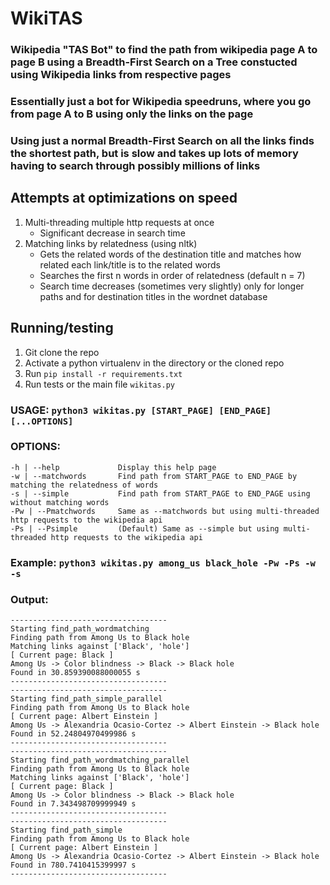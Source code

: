 # WikiTAS
### Wikipedia "TAS Bot" to find the path from wikipedia page A to page B using a Breadth-First Search on a Tree constucted using Wikipedia links from respective pages
### Essentially just a bot for Wikipedia speedruns, where you go from page A to B using only the links on the page
### Using just a normal Breadth-First Search on all the links finds the shortest path, but is slow and takes up lots of memory having to search through possibly millions of links

## Attempts at optimizations on speed
1. Multi-threading multiple http requests at once
    - Significant decrease in search time
2. Matching links by relatedness (using nltk)
    - Gets the related words of the destination title and matches how related each link/title is to the related words
    - Searches the first n words in order of relatedness (default n = 7)
    - Search time decreases (sometimes very slightly) only for longer paths and for destination titles in the wordnet database

## Running/testing
1. Git clone the repo
2. Activate a python virtualenv in the directory or the cloned repo
3. Run `pip install -r requirements.txt`
4. Run tests or the main file `wikitas.py`
### USAGE: `python3 wikitas.py [START_PAGE] [END_PAGE] [...OPTIONS]`
### OPTIONS:
```
-h | --help             Display this help page
-w | --matchwords       Find path from START_PAGE to END_PAGE by matching the relatedness of words
-s | --simple           Find path from START_PAGE to END_PAGE using without matching words
-Pw | --Pmatchwords     Same as --matchwords but using multi-threaded http requests to the wikipedia api
-Ps | --Psimple         (Default) Same as --simple but using multi-threaded http requests to the wikipedia api
```
### Example: `python3 wikitas.py among_us black_hole -Pw -Ps -w -s`
### Output:
```
-----------------------------------
Starting find_path_wordmatching
Finding path from Among Us to Black hole
Matching links against ['Black', 'hole']
[ Current page: Black ]
Among Us -> Color blindness -> Black -> Black hole
Found in 30.859390088000055 s
-----------------------------------
-----------------------------------
Starting find_path_simple_parallel
Finding path from Among Us to Black hole
[ Current page: Albert Einstein ]
Among Us -> Alexandria Ocasio-Cortez -> Albert Einstein -> Black hole
Found in 52.24804970499986 s
-----------------------------------
-----------------------------------
Starting find_path_wordmatching_parallel
Finding path from Among Us to Black hole
Matching links against ['Black', 'hole']
[ Current page: Black ]
Among Us -> Color blindness -> Black -> Black hole
Found in 7.343498709999949 s
-----------------------------------
-----------------------------------
Starting find_path_simple
Finding path from Among Us to Black hole
[ Current page: Albert Einstein ]
Among Us -> Alexandria Ocasio-Cortez -> Albert Einstein -> Black hole
Found in 780.7410415399997 s
-----------------------------------
```
